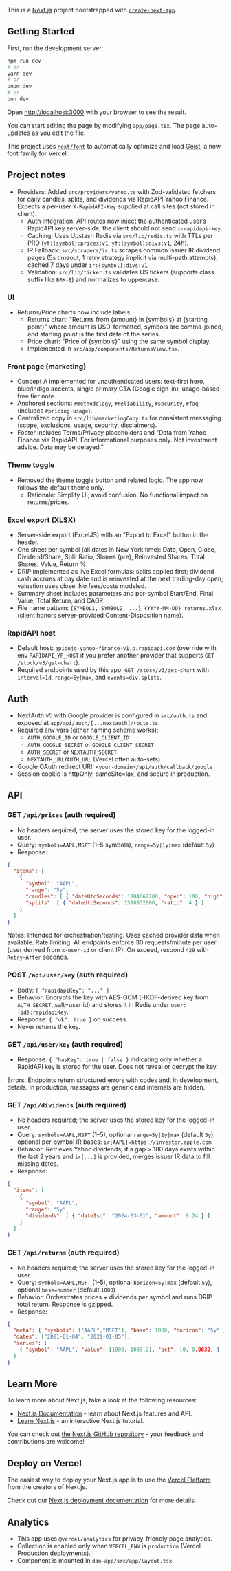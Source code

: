 This is a [Next.js](https://nextjs.org) project bootstrapped with [`create-next-app`](https://nextjs.org/docs/app/api-reference/cli/create-next-app).

## Getting Started

First, run the development server:

```bash
npm run dev
# or
yarn dev
# or
pnpm dev
# or
bun dev
```

Open [http://localhost:3000](http://localhost:3000) with your browser to see the result.

You can start editing the page by modifying `app/page.tsx`. The page auto-updates as you edit the file.

This project uses [`next/font`](https://nextjs.org/docs/app/building-your-application/optimizing/fonts) to automatically optimize and load [Geist](https://vercel.com/font), a new font family for Vercel.

## Project notes

- Providers: Added `src/providers/yahoo.ts` with Zod-validated fetchers for daily candles, splits, and dividends via RapidAPI Yahoo Finance. Expects a per-user `X-RapidAPI-Key` supplied at call sites (not stored in client).
  - Auth integration: API routes now inject the authenticated user’s RapidAPI key server-side; the client should not send `x-rapidapi-key`.
  - Caching: Uses Upstash Redis via `src/lib/redis.ts` with TTLs per PRD (`yf:{symbol}:prices:v1`, `yf:{symbol}:divs:v1`, 24h).
  - IR Fallback: `src/scrapers/ir.ts` scrapes common issuer IR dividend pages (5s timeout, 1 retry strategy implicit via multi-path attempts), cached 7 days under `ir:{symbol}:divs:v1`.
  - Validation: `src/lib/ticker.ts` validates US tickers (supports class suffix like `BRK-B`) and normalizes to uppercase.
  
### UI

- Returns/Price charts now include labels:
  - Returns chart: "Returns from {amount} in {symbols} at {starting point}" where amount is USD-formatted, symbols are comma-joined, and starting point is the first date of the series.
  - Price chart: "Price of {symbols}" using the same symbol display.
  - Implemented in `src/app/components/ReturnsView.tsx`.

### Front page (marketing)

- Concept A implemented for unauthenticated users: text-first hero, blue/indigo accents, single primary CTA (Google sign-in), usage-based free tier note.
- Anchored sections: `#methodology`, `#reliability`, `#security`, `#faq` (includes `#pricing-usage`).
- Centralized copy in `src/lib/marketingCopy.ts` for consistent messaging (scope, exclusions, usage, security, disclaimers).
- Footer includes Terms/Privacy placeholders and “Data from Yahoo Finance via RapidAPI. For informational purposes only. Not investment advice. Data may be delayed.”

### Theme toggle

- Removed the theme toggle button and related logic. The app now follows the default theme only.
  - Rationale: Simplify UI; avoid confusion. No functional impact on returns/prices.

### Excel export (XLSX)

- Server-side export (ExcelJS) with an "Export to Excel" button in the header.
- One sheet per symbol (all dates in New York time): Date, Open, Close, Dividend/Share, Split Ratio, Shares (pre), Reinvested Shares, Total Shares, Value, Return %.
- DRIP implemented as live Excel formulas: splits applied first; dividend cash accrues at pay date and is reinvested at the next trading-day open; valuation uses close. No fees/costs modeled.
- Summary sheet includes parameters and per-symbol Start/End, Final Value, Total Return, and CAGR.
- File name pattern: `{SYMBOL1, SYMBOL2, ...} {YYYY-MM-DD} returns.xlsx` (client honors server-provided Content-Disposition name).

### RapidAPI host

- Default host: `apidojo-yahoo-finance-v1.p.rapidapi.com` (override with env `RAPIDAPI_YF_HOST` if you prefer another provider that supports `GET /stock/v3/get-chart`).
- Required endpoints used by this app: `GET /stock/v3/get-chart` with `interval=1d`, `range=5y|max`, and `events=div,splits`.

## Auth

- NextAuth v5 with Google provider is configured in `src/auth.ts` and exposed at `app/api/auth/[...nextauth]/route.ts`.
- Required env vars (either naming scheme works):
  - `AUTH_GOOGLE_ID` or `GOOGLE_CLIENT_ID`
  - `AUTH_GOOGLE_SECRET` or `GOOGLE_CLIENT_SECRET`
  - `AUTH_SECRET` or `NEXTAUTH_SECRET`
  - `NEXTAUTH_URL`/`AUTH_URL` (Vercel often auto-sets)
- Google OAuth redirect URI: `<your-domain>/api/auth/callback/google`
- Session cookie is httpOnly, sameSite=lax, and secure in production.

## API

### GET `/api/prices` (auth required)

- No headers required; the server uses the stored key for the logged-in user.
- Query: `symbols=AAPL,MSFT` (1–5 symbols), `range=5y|1y|max` (default `5y`)
- Response:

```json
{
  "items": [
    {
      "symbol": "AAPL",
      "range": "5y",
      "candles": [ { "dateUtcSeconds": 1704067200, "open": 100, "high": 101, "low": 99, "close": 100.5, "volume": 123, "adjClose": 100.5 } ],
      "splits": [ { "dateUtcSeconds": 1598832000, "ratio": 4 } ]
    }
  ]
}
```

Notes: Intended for orchestration/testing. Uses cached provider data when available.
Rate limiting: All endpoints enforce 30 requests/minute per user (user derived from `x-user-id` or client IP). On exceed, respond `429` with `Retry-After` seconds.

### POST `/api/user/key` (auth required)

- Body: `{ "rapidapiKey": "..." }`
- Behavior: Encrypts the key with AES-GCM (HKDF-derived key from `AUTH_SECRET`, salt=user id) and stores it in Redis under `user:{id}:rapidapiKey`.
- Response: `{ "ok": true }` on success.
- Never returns the key.

### GET `/api/user/key` (auth required)

- Response: `{ "hasKey": true | false }` indicating only whether a RapidAPI key is stored for the user. Does not reveal or decrypt the key.

Errors: Endpoints return structured errors with codes and, in development, details. In production, messages are generic and internals are hidden.

### GET `/api/dividends` (auth required)

- No headers required; the server uses the stored key for the logged-in user.
- Query: `symbols=AAPL,MSFT` (1–5), optional `range=5y|1y|max` (default `5y`), optional per-symbol IR bases: `ir[AAPL]=https://investor.apple.com`
- Behavior: Retrieves Yahoo dividends; if a gap > 180 days exists within the last 2 years and `ir[...]` is provided, merges issuer IR data to fill missing dates.
- Response:

```json
{
  "items": [
    {
      "symbol": "AAPL",
      "range": "5y",
      "dividends": [ { "dateIso": "2024-03-01", "amount": 0.24 } ]
    }
  ]
}
```

### GET `/api/returns` (auth required)

- No headers required; the server uses the stored key for the logged-in user.
- Query: `symbols=AAPL,MSFT` (1–5), optional `horizon=5y|max` (default `5y`), optional `base=number` (default `1000`)
- Behavior: Orchestrates prices + dividends per symbol and runs DRIP total return. Response is gzipped.
- Response:

```json
{
  "meta": { "symbols": ["AAPL","MSFT"], "base": 1000, "horizon": "5y" },
  "dates": ["2021-01-04", "2021-01-05"],
  "series": [
    { "symbol": "AAPL", "value": [1000, 1003.2], "pct": [0, 0.0032] }
  ]
}
```

## Learn More

To learn more about Next.js, take a look at the following resources:

- [Next.js Documentation](https://nextjs.org/docs) - learn about Next.js features and API.
- [Learn Next.js](https://nextjs.org/learn) - an interactive Next.js tutorial.

You can check out [the Next.js GitHub repository](https://github.com/vercel/next.js) - your feedback and contributions are welcome!

## Deploy on Vercel

The easiest way to deploy your Next.js app is to use the [Vercel Platform](https://vercel.com/new?utm_medium=default-template&filter=next.js&utm_source=create-next-app&utm_campaign=create-next-app-readme) from the creators of Next.js.

Check out our [Next.js deployment documentation](https://nextjs.org/docs/app/building-your-application/deploying) for more details.

## Analytics

- This app uses `@vercel/analytics` for privacy-friendly page analytics.
- Collection is enabled only when `VERCEL_ENV` is `production` (Vercel Production deployments).
- Component is mounted in `dan-app/src/app/layout.tsx`.